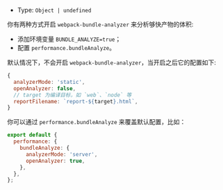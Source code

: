 - Type: `Object | undefined`

你有两种方式开启 `webpack-bundle-analyzer` 来分析够快产物的体积:

- 添加环境变量 `BUNDLE_ANALYZE=true`；
- 配置 `performance.bundleAnalyze`。

默认情况下，不会开启 `webpack-bundle-analyzer`，当开启之后它的配置如下:

```js
{
  analyzerMode: 'static',
  openAnalyzer: false,
  // target 为编译目标，如 `web`、`node` 等
  reportFilename: `report-${target}.html`,
}
```

你可以通过 `performance.bundleAnalyze` 来覆盖默认配置，比如：

```js
export default {
  performance: {
    bundleAnalyze: {
      analyzerMode: 'server',
      openAnalyzer: true,
    },
  },
};
```

